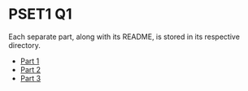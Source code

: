 # PSET1 Q1

Each separate part, along with its README, is stored in its respective directory.
- [Part 1](./part1/README.md)
- [Part 2](./part2/README.md)
- [Part 3](./part3/README.md)
